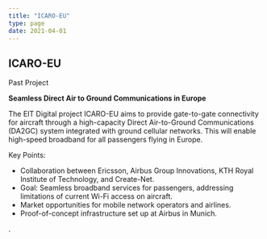 ```yaml
---
title: "ICARO-EU"
type: page
date: 2021-04-01
---
```


## ICARO-EU
Past Project


<!--more-->

**Seamless Direct Air to Ground Communications in Europe**

The EIT Digital project ICARO-EU aims to provide gate-to-gate connectivity for aircraft through a high-capacity Direct Air-to-Ground Communications (DA2GC) system integrated with ground cellular networks. This will enable high-speed broadband for all passengers flying in Europe.

Key Points:
- Collaboration between Ericsson, Airbus Group Innovations, KTH Royal Institute of Technology, and Create-Net.
- Goal: Seamless broadband services for passengers, addressing limitations of current Wi-Fi access on aircraft.
- Market opportunities for mobile network operators and airlines.
- Proof-of-concept infrastructure set up at Airbus in Munich.

.

